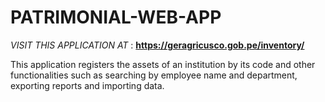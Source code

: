 # PATRIMONIAL-WEB-APP
*VISIT THIS APPLICATION AT* : **https://geragricusco.gob.pe/inventory/**

This application registers the assets of an institution by its code and other functionalities such as searching by employee name and department, exporting reports and importing data.

